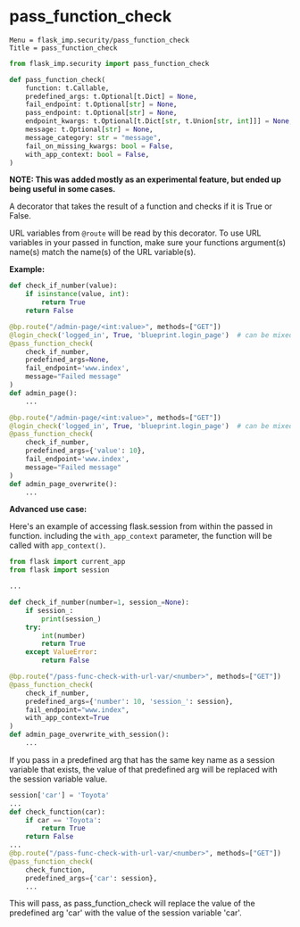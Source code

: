 # pass_function_check

```
Menu = flask_imp.security/pass_function_check
Title = pass_function_check
```

```python
from flask_imp.security import pass_function_check
```

```python
def pass_function_check(
    function: t.Callable,
    predefined_args: t.Optional[t.Dict] = None,
    fail_endpoint: t.Optional[str] = None,
    pass_endpoint: t.Optional[str] = None,
    endpoint_kwargs: t.Optional[t.Dict[str, t.Union[str, int]]] = None,
    message: t.Optional[str] = None,
    message_category: str = "message",
    fail_on_missing_kwargs: bool = False,
    with_app_context: bool = False,
)
```

**NOTE: This was added mostly as an experimental feature, but ended up being useful in some cases.**

A decorator that takes the result of a function and checks if it is True or False.

URL variables from `@route` will be read by this decorator.
To use URL variables in your passed in function,
make sure your functions argument(s) name(s) match the name(s) of the URL variable(s).

**Example:**

```python
def check_if_number(value):
    if isinstance(value, int):
        return True
    return False

@bp.route("/admin-page/<int:value>", methods=["GET"])
@login_check('logged_in', True, 'blueprint.login_page')  # can be mixed with login_check
@pass_function_check(
    check_if_number,
    predefined_args=None,
    fail_endpoint='www.index',
    message="Failed message"
)
def admin_page():
    ...

@bp.route("/admin-page/<int:value>", methods=["GET"])
@login_check('logged_in', True, 'blueprint.login_page')  # can be mixed with login_check
@pass_function_check(
    check_if_number,
    predefined_args={'value': 10},
    fail_endpoint='www.index',
    message="Failed message"
)
def admin_page_overwrite():
    ...
```

**Advanced use case:**

Here's an example of accessing flask.session from within the passed in function. including the
`with_app_context` parameter, the function will be called with `app_context()`.

```python
from flask import current_app
from flask import session

...

def check_if_number(number=1, session_=None):
    if session_:
        print(session_)
    try:
        int(number)
        return True
    except ValueError:
        return False

@bp.route("/pass-func-check-with-url-var/<number>", methods=["GET"])
@pass_function_check(
    check_if_number,
    predefined_args={'number': 10, 'session_': session},
    fail_endpoint="www.index",
    with_app_context=True
)
def admin_page_overwrite_with_session():
    ...
```

If you pass in a predefined arg that has the same key name as a session variable that exists, the value
of that predefined arg will be replaced with the session variable value.

```python
session['car'] = 'Toyota'
...
def check_function(car):
    if car == 'Toyota':
        return True
    return False
...
@bp.route("/pass-func-check-with-url-var/<number>", methods=["GET"])
@pass_function_check(
    check_function,
    predefined_args={'car': session},
    ...

```

This will pass, as pass_function_check will replace the value of the predefined arg 'car' with the value
of the session variable 'car'.
